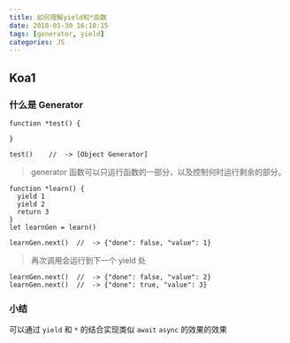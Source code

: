 ```yaml
---
title: 如何理解yield和*函数
date: 2018-01-30 16:10:15
tags: [generator, yield]
categories: JS
---
```


## Koa1

### 什么是 Generator 
```
function *test() {

}

test()    //  -> [Object Generator]
```
> generator 函数可以只运行函数的一部分，以及控制何时运行剩余的部分。
```
function *learn() {
  yield 1
  yield 2
  return 3
}
let learnGen = learn()

learnGen.next()  //  -> {"done": false, "value": 1}
```
> 再次调用会运行到下一个 yield 处
```
learnGen.next()  //  -> {"done": false, "value": 2}
learnGen.next()  //  -> {"done": true, "value": 3}
```

### 小结
可以通过 `yield` 和 `*` 的结合实现类似 `await` `async` 的效果的效果

